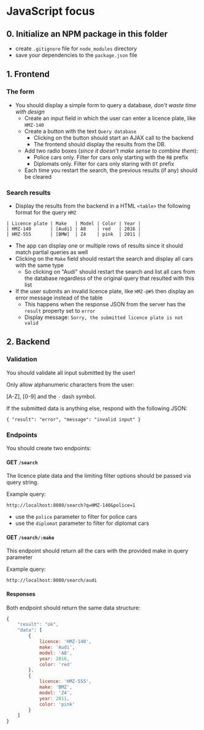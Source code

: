 
# JavaScript focus

## 0. Initialize an NPM package in this folder
 - create `.gitignore` file for `node_modules` directory
 - save your dependencies to the `package.json` file

## 1. Frontend

### The form
 - You should display a simple form to query a database, _don't waste time with design_
    - Create an input field in which the user can enter a licence plate, like `HMZ-140`
    - Create a button with the text `Query database`
        - Clicking on the button should start an AJAX call to the backend
        - The frontend should display the results from the DB.
    - Add two radio boxes (_since it doesn't make sense to combine them_):
        - Police cars only. Filter for cars only starting with the `RB` prefix
        - Diplomats only. Filter for cars only staring with `DT` prefix
    - Each time you restart the search, the previous results (if any) should be cleared

### Search results
 - Display the results from the backend in a HTML `<table>` the following format for the query `HMZ`

```
| Licence plate | Make   | Model | Color | Year |
| HMZ-140       | [Audi] | A8    | red   | 2016 |
| HMZ-555       | [BMW]  | Z4    | pink  | 2011 |
```

 - The app can display one or multiple rows of results since it should match partial queries as well
 - Clicking on the `Make` field should restart the search and display all cars with the same type
    - So clicking on "Audi" should restart the search and list all cars from the database regardless of the original query that resulted with this list
 - If the user submits an invalid licence plate, like `HMZ-@#5` then display an error message instead of the table
    - This happens when the response JSON from the server has the `result` property set to `error`
    - Display message: `Sorry, the submitted licence plate is not valid`

## 2. Backend

### Validation

You should validate all input submitted by the user! 

Only allow alphanumeric characters from the user:

[A-Z], [0-9] and the `-` dash symbol.

If the submitted data is anything else, respond with the following JSON:

`{ "result": "error", "message": "invalid input" }`

### Endpoints

You should create two endpoints:

#### GET `/search`

The licence plate data and the limiting filter options should be passed via query string.

Example query:

`http://localhost:8080/search?q=HMZ-140&police=1`

 - use the `police` parameter to filter for police cars
 - use the `diplomat` parameter to filter for diplomat cars

#### GET `/search/:make`

This endpoint should return all the cars with the provided make in query parameter

Example query:

`http://localhost:8080/search/audi`

#### Responses

Both endpoint should return the same data structure:

```javascript
{
    "result": "ok",
    "data": [
        {
            licence: 'HMZ-140',
            make: 'Audi',
            model: 'A8',
            year: 2016,
            color: 'red'
        },
        {
            licence: 'HMZ-555',
            make: 'BMZ',
            model: 'Z4',
            year: 2011,
            color: 'pink'
        }
    ]
}
```
